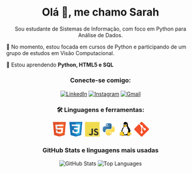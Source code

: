 <h1 align="center">Olá 👋, me chamo Sarah</h1>
<p align="center">Sou estudante de Sistemas de Informação, com foco em Python para Análise de Dados.</p>

<p>🧠 No momento, estou focada em cursos de Python e participando de um grupo de estudos em Visão Computacional.</p>
<p>🌱 Estou aprendendo <strong>Python, HTML5 e SQL</strong></p>

<h3 align="center">Conecte-se comigo:</h3>

<p align="center">
  <a href="https://www.linkedin.com/in/sarah-amorim-3a7037286?utm_source=share&utm_campaign=share_via&utm_content=profile&utm_medium=android_app" target="_blank"><img align="center" src="https://img.shields.io/badge/LinkedIn-0077B5?style=flat&logo=linkedin&logoColor=white" alt="LinkedIn" /></a>
  <a href="https://www.instagram.com/sarahamor1m?igsh=aWRjZjZsdXVnZTR4" target="_blank"><img align="center" src="https://img.shields.io/badge/Instagram-E4405F?style=flat&logo=instagram&logoColor=white" alt="Instagram" /></a>
  <a href="mailto:sarahamorim665@gmail.com"><img align="center" src="https://img.shields.io/badge/Gmail-D14836?style=flat&logo=gmail&logoColor=white" alt="Gmail" /></a>
</p>

<h3 align="center">🛠️ Linguagens e ferramentas:</h3>

<p align="center">
  <img src="https://raw.githubusercontent.com/devicons/devicon/master/icons/html5/html5-original.svg" alt="HTML5" width="40"/>
  <img src="https://raw.githubusercontent.com/devicons/devicon/master/icons/css3/css3-original.svg" alt="CSS3" width="40"/>
  <img src="https://raw.githubusercontent.com/devicons/devicon/master/icons/javascript/javascript-original.svg" alt="JavaScript" width="40"/>
  <img src="https://raw.githubusercontent.com/devicons/devicon/master/icons/python/python-original.svg" alt="Python" width="40"/>
  <img src="https://raw.githubusercontent.com/devicons/devicon/master/icons/linux/linux-original.svg" alt="Linux" width="40"/>
  <img src="https://raw.githubusercontent.com/devicons/devicon/master/icons/git/git-original.svg" alt="Git" width="40"/>
</p>

<h3 align="center">GitHub Stats e linguagens mais usadas</h3>

<p align="center">
  <img src="https://github-readme-stats.vercel.app/api?username=sarah-amorim&show_icons=true&theme=tokyonight" alt="GitHub Stats" height="180"/>
  <img src="https://github-readme-stats.vercel.app/api/top-langs/?username=sarah-amorim&layout=compact&theme=tokyonight" alt="Top Languages" height="180"/>
</p>
